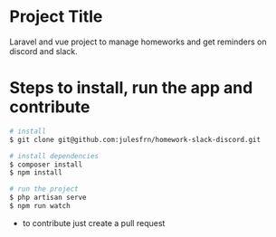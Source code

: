 # Project Title

Laravel and vue project to manage homeworks and get reminders on discord and slack.

# Steps to install, run the app and contribute

```bash
# install
$ git clone git@github.com:julesfrn/homework-slack-discord.git

# install dependencies
$ composer install
$ npm install

# run the project
$ php artisan serve
$ npm run watch
```
-   to contribute just create a pull request

